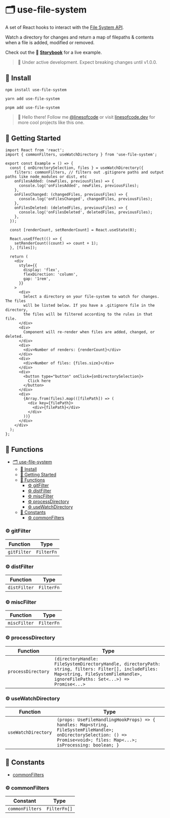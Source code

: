 # 🗂️ use-file-system

A set of React hooks to interact with the [File System API](https://developer.mozilla.org/en-US/docs/Web/API/File_System_API).

Watch a directory for changes and return a map of filepaths & contents when a file is added, modified or removed.

Check out the 📖 [**Storybook**](https://timmikeladze.github.io/use-file-system) for a live example.

> 🚧 Under active development. Expect breaking changes until v1.0.0.

## 📡 Install

```console
npm install use-file-system

yarn add use-file-system

pnpm add use-file-system
```

> 👋 Hello there! Follow me [@linesofcode](https://twitter.com/linesofcode) or visit [linesofcode.dev](https://linesofcode.dev) for more cool projects like this one.

## 🚀 Getting Started

```tsx
import React from 'react';
import { commonFilters, useWatchDirectory } from 'use-file-system';

export const Example = () => {
  const { onDirectorySelection, files } = useWatchDirectory({
    filters: commonFilters, // filters out .gitignore paths and output paths like node_modules or dist, etc
    onFilesAdded: (newFiles, previousFiles) => {
      console.log('onFilesAdded', newFiles, previousFiles);
    },
    onFilesChanged: (changedFiles, previousFiles) => {
      console.log('onFilesChanged', changedFiles, previousFiles);
    },
    onFilesDeleted: (deletedFiles, previousFiles) => {
      console.log('onFilesDeleted', deletedFiles, previousFiles);
    },
  });

  const [renderCount, setRenderCount] = React.useState(0);

  React.useEffect(() => {
    setRenderCount((count) => count + 1);
  }, [files]);

  return (
    <div
      style={{
        display: 'flex',
        flexDirection: 'column',
        gap: '1rem',
      }}
    >
      <div>
        Select a directory on your file-system to watch for changes. The files
        will be listed below. If you have a .gitignore file in the directory,
        the files will be filtered according to the rules in that file.
      </div>
      <div>
        Component will re-render when files are added, changed, or deleted.
      </div>
      <div>
        <div>Number of renders: {renderCount}</div>
      </div>
      <div>
        <div>Number of files: {files.size}</div>
      </div>
      <div>
        <button type="button" onClick={onDirectorySelection}>
          Click here
        </button>
      </div>
      <div>
        {Array.from(files).map(([filePath]) => (
          <div key={filePath}>
            <div>{filePath}</div>
          </div>
        ))}
      </div>
    </div>
  );
};
```

<!-- TSDOC_START -->

## :toolbox: Functions

- [🗂️ use-file-system](#️-use-file-system)
  - [📡 Install](#-install)
  - [🚀 Getting Started](#-getting-started)
  - [:toolbox: Functions](#toolbox-functions)
    - [:gear: gitFilter](#gear-gitfilter)
    - [:gear: distFilter](#gear-distfilter)
    - [:gear: miscFilter](#gear-miscfilter)
    - [:gear: processDirectory](#gear-processdirectory)
    - [:gear: useWatchDirectory](#gear-usewatchdirectory)
  - [:wrench: Constants](#wrench-constants)
    - [:gear: commonFilters](#gear-commonfilters)

### :gear: gitFilter

| Function | Type |
| ---------- | ---------- |
| `gitFilter` | `FilterFn` |

### :gear: distFilter

| Function | Type |
| ---------- | ---------- |
| `distFilter` | `FilterFn` |

### :gear: miscFilter

| Function | Type |
| ---------- | ---------- |
| `miscFilter` | `FilterFn` |

### :gear: processDirectory

| Function | Type |
| ---------- | ---------- |
| `processDirectory` | `(directoryHandle: FileSystemDirectoryHandle, directoryPath: string, filters: Filter[], includeFiles: Map<string, FileSystemFileHandle>, ignoreFilePaths: Set<...>) => Promise<...>` |

### :gear: useWatchDirectory

| Function | Type |
| ---------- | ---------- |
| `useWatchDirectory` | `(props: UseFileHandlingHookProps) => { handles: Map<string, FileSystemFileHandle>; onDirectorySelection: () => Promise<void>; files: Map<...>; isProcessing: boolean; }` |


## :wrench: Constants

- [commonFilters](#gear-commonfilters)

### :gear: commonFilters

| Constant | Type |
| ---------- | ---------- |
| `commonFilters` | `FilterFn[]` |



<!-- TSDOC_END -->
